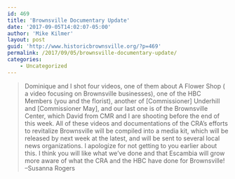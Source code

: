 ```yaml
---
id: 469
title: 'Brownsville Documentary Update'
date: '2017-09-05T14:02:07-05:00'
author: 'Mike Kilmer'
layout: post
guid: 'http://www.historicbrownsville.org/?p=469'
permalink: /2017/09/05/brownsville-documentary-update/
categories:
    - Uncategorized
---
```


<blockquote>Dominique and I shot four videos, one of them about A Flower Shop ( a video focusing on Brownsville businesses), one of the HBC Members (you and the florist), another of [Commissioner] Underhill and [Commissioner May], and our last one is of the Brownsville Center, which David from CMR and I are shooting before the end of this week.
All of these videos and documentations of the CRA’s efforts to revitalize Brownsville will be compiled into a media kit, which will be released by next week at the latest, and will be sent to several local news organizations.
I apologize for not getting to you earlier about this. I think you will like what we’ve done and that Escambia will grow more aware of what the CRA and the HBC have done for Brownsville! –Susanna Rogers</blockquote>
